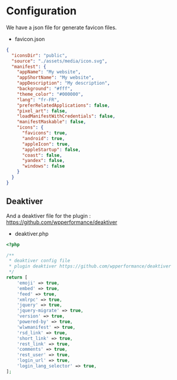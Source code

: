 # Configuration

We have a json file for generate favicon files.

- favicon.json

```json
{
  "iconsDir": "public",
  "source": "./assets/media/icon.svg",
  "manifest": {
    "appName": "My website",
    "appShortName": "My website",
    "appDescription": "My description",
    "background": "#fff",
    "theme_color": "#000000",
    "lang": "fr-FR",
    "preferRelatedApplications": false,
    "pixel_art": false,
    "loadManifestWithCredentials": false,
    "manifestMaskable": false,
    "icons": {
      "favicons": true,
      "android": true,
      "appleIcon": true,
      "appleStartup": false,
      "coast": false,
      "yandex": false,
      "windows": false
    }
  }
}
```

## Deaktiver

And a deaktiver file for the plugin : <https://github.com/wpperformance/deaktiver>

- deaktiver.php

```php
<?php

/**
 * deaktiver config file
 * plugin deaktiver https://github.com/wpperformance/deaktiver
 */
return [
    'emoji' => true,
    'embed' => true,
    'feed' => true,
    'xmlrpc' => true,
    'jquery' => true,
    'jquery-migrate' => true,
    'version' => true,
    'powered-by' => true,
    'wlwmanifest' => true,
    'rsd_link' => true,
    'short_link' => true,
    'rest_link' => true,
    'comments' => true,
    'rest_user' => true,
    'login_url' => true,
    'login_lang_selector' => true,
];
```
